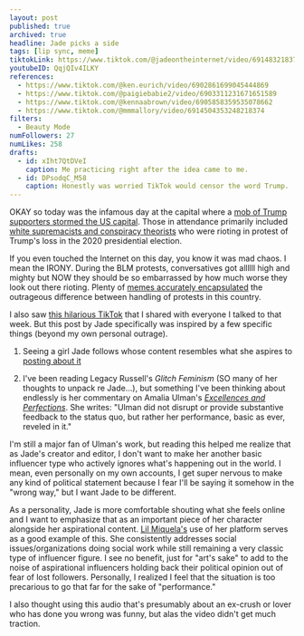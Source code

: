 ```yaml
---
layout: post
published: true
archived: true
headline: Jade picks a side
tags: [lip sync, meme]
tiktokLink: https://www.tiktok.com/@jadeontheinternet/video/6914832183760833797
youtubeID: QqjQIv4ILKY
references:
  - https://www.tiktok.com/@ken.eurich/video/6902861699045444869
  - https://www.tiktok.com/@paigiebabie2/video/6903311231671651589
  - https://www.tiktok.com/@kennaabrown/video/6905858359535078662
  - https://www.tiktok.com/@mmmallory/video/6914504353248218374
filters:
  - Beauty Mode
numFollowers: 27
numLikes: 258
drafts:
  - id: xIht7QtDVeI
    caption: Me practicing right after the idea came to me.
  - id: DPsodqC_M58
    caption: Honestly was worried TikTok would censor the word Trump.
---
```


OKAY so today was the infamous day at the capital where a [mob of Trump supporters stormed the US capital](https://www.nytimes.com/interactive/2021/01/12/us/capitol-mob-timeline.html). Those in attendance primarily included [white supremacists and conspiracy theorists](https://www.nytimes.com/2021/01/07/us/names-of-rioters-capitol.html) who were rioting in protest of Trump's loss in the 2020 presidential election.

If you even touched the Internet on this day, you know it was mad chaos. I mean the IRONY. During the BLM protests, conversatives got allllll high and mighty but NOW they should be so embarrassed by how much worse they look out there rioting. Plenty of [memes accurately encapsulated](https://www.buzzfeed.com/eleanorbate/capitol-riots-black-lives-matter-police-celeb-reactions) the outrageous difference between handling of protests in this country.

I also saw [this hilarious TikTok](https://www.tiktok.com/@einsteinsbussy/video/6914798224175828230) that I shared with everyone I talked to that week. But this post by Jade specifically was inspired by a few specific things (beyond my own personal outrage).

1. Seeing a girl Jade follows whose content resembles what she aspires to [posting about it](https://www.tiktok.com/@teszz/video/6914773925142596870)

2. I've been reading Legacy Russell's _Glitch Feminism_ (SO many of her thoughts to unpack re Jade...), but something I've been thinking about endlessly is her commentary on Amalia Ulman's [_Excellences and Perfections_](https://www.newmuseum.org/exhibitions/view/amalia-ulman-excellences-perfections). She writes: "Ulman did not disrupt or provide substantive feedback to the status quo, but rather her performance, basic as ever, reveled in it."

I'm still a major fan of Ulman's work, but reading this helped me realize that as Jade's creator and editor, I don't want to make her another basic influencer type who actively ignores what's happening out in the world. I mean, even personally on my own accounts, I get super nervous to make any kind of political statement because I fear I'll be saying it somehow in the "wrong way," but I want Jade to be different.

As a personality, Jade is more comfortable shouting what she feels online and I want to emphasize that as an important piece of her character alongside her aspirational content. [Lil Miquela's](https://www.instagram.com/lilmiquela/?hl=en) use of her platform serves as a good example of this. She consistently addresses social issues/organizations doing social work while still remaining a very classic type of influencer figure. I see no benefit, just for "art's sake" to add to the noise of aspirational influencers holding back their political opinion out of fear of lost followers. Personally, I realized I feel that the situation is too precarious to go that far for the sake of "performance."

I also thought using this audio that's presumably about an ex-crush or lover who has done you wrong was funny, but alas the video didn't get much traction.
